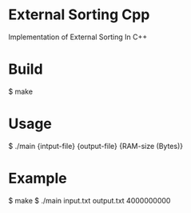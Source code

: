 # External Sorting Cpp
Implementation of External Sorting In C++

# Build
  $ make
 
# Usage
  $ ./main {intput-file} {output-file} {RAM-size (Bytes)}
  
# Example
  $ make
  $ ./main input.txt output.txt 4000000000
